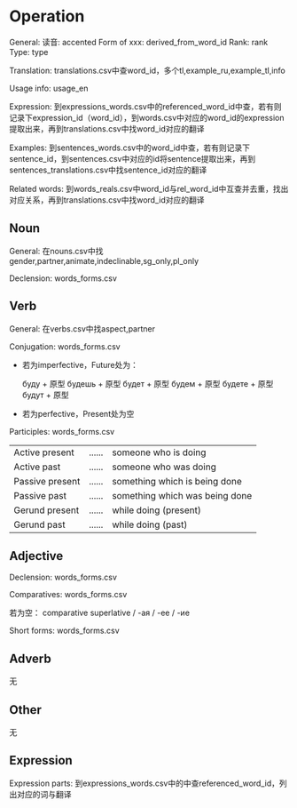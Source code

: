 # Operation

General:
读音: accented
Form of xxx: derived_from_word_id
Rank: rank
Type: type

Translation:
translations.csv中查word_id，多个tl,example_ru,example_tl,info

Usage info:
usage_en

Expression:
到expressions_words.csv中的referenced_word_id中查，若有则记录下expression_id（word_id），到words.csv中对应的word_id的expression提取出来，再到translations.csv中找word_id对应的翻译

Examples:
到sentences_words.csv中的word_id中查，若有则记录下sentence_id，到sentences.csv中对应的id将sentence提取出来，再到sentences_translations.csv中找sentence_id对应的翻译

Related words:
到words_reals.csv中word_id与rel_word_id中互查并去重，找出对应关系，再到translations.csv中找word_id对应的翻译

## Noun

General:
在nouns.csv中找gender,partner,animate,indeclinable,sg_only,pl_only

Declension:
words_forms.csv

## Verb

General:
在verbs.csv中找aspect,partner

Conjugation:
words_forms.csv

- 若为imperfective，Future处为：

  буду + 原型
  будешь + 原型
  будет + 原型
  будем + 原型
  будете + 原型
  будут + 原型

- 若为perfective，Present处为空

Participles:
words_forms.csv

|                 |        |                                |
| --------------- | ------ | ------------------------------ |
| Active present  | ...... | someone who is doing           |
| Active past     | ...... | someone who was doing          |
| Passive present | ...... | something which is being done  |
| Passive past    | ...... | something which was being done |
| Gerund present  | ...... | while doing (present)          |
| Gerund past     | ...... | while doing (past)             |

## Adjective

Declension:
words_forms.csv

Comparatives:
words_forms.csv

若为空：
comparative
superlative / -ая / -ее / -ие

Short forms:
words_forms.csv

## Adverb

无

## Other

无

## Expression

Expression parts:
到expressions_words.csv中的中查referenced_word_id，列出对应的词与翻译
